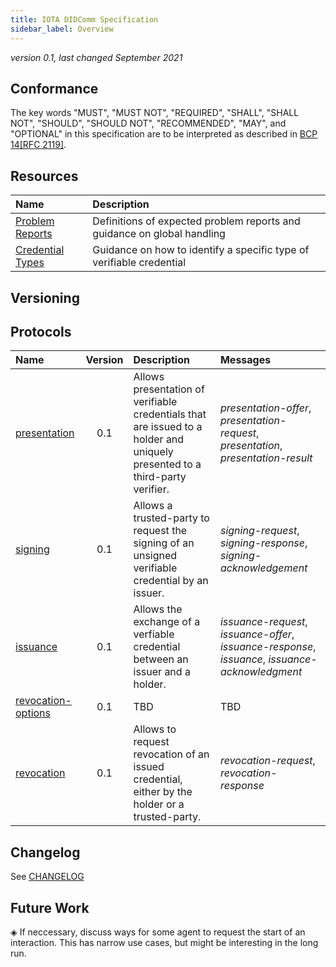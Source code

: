 ```yaml
---
title: IOTA DIDComm Specification
sidebar_label: Overview
---
```


*version 0.1, last changed September 2021*


## Conformance

The key words "MUST", "MUST NOT", "REQUIRED", "SHALL", "SHALL
NOT", "SHOULD", "SHOULD NOT", "RECOMMENDED",  "MAY", and
"OPTIONAL" in this specification are to be interpreted as described in
[BCP 14](https://www.rfc-editor.org/info/bcp14)[[RFC 2119]](https://www.rfc-editor.org/rfc/rfc2119.txt).

## Resources

| Name | Description |
| :--- | :--- |
| [Problem Reports](./resources/problem-reports.md) | Definitions of expected problem reports and guidance on global handling |
| [Credential Types](./resources/credential-types.md) | Guidance on how to identify a specific type of verifiable credential |

## Versioning



## Protocols

| Name | Version | Description | Messages |
| :--- | :---: | :--- | :--- |
| [presentation](./protocols/presentation.md) | 0.1 | Allows presentation of verifiable credentials that are issued to a holder and uniquely presented to a third-party verifier. | *presentation-offer*, *presentation-request*, *presentation*, *presentation-result* |
| [signing](./protocols/signing.md) | 0.1 | Allows a trusted-party to request the signing of an unsigned verifiable credential by an issuer. | *signing-request*, *signing-response*, *signing-acknowledgement* |
| [issuance](./protocols/issuance.md) | 0.1 | Allows the exchange of a verfiable credential between an issuer and a holder. | *issuance-request*, *issuance-offer*, *issuance-response*, *issuance*, *issuance-acknowledgment* |
| [revocation-options](./protocols/revocation-options.md) | 0.1 | TBD | TBD |
| [revocation](./protocols/revocation.md) | 0.1 | Allows to request revocation of an issued credential, either by the holder or a trusted-party. | *revocation-request*, *revocation-response* |

## Changelog

See [CHANGELOG](./CHANGELOG)

## Future Work

◈ If neccessary, discuss ways for some agent to request the start of an interaction. This has narrow use cases, but might be interesting in the long run.
